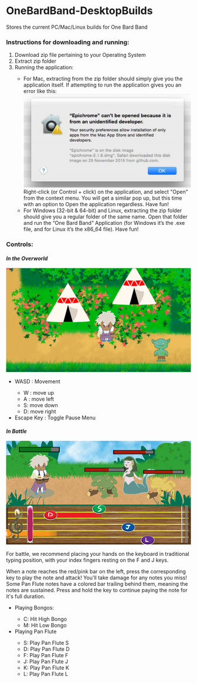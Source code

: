 # OneBardBand-DesktopBuilds
 Stores the current PC/Mac/Linux builds for One Bard Band

 ### **Instructions for downloading and running:**
 <ol>
 <li>Download zip file pertaining to your Operating System</li>
 <li>Extract zip folder</li>
 <li>Running the application:</li>
    <ul>
    <li>For Mac, extracting from the zip folder should simply give you the application itself. If attempting to run the application gives you an error like this:
    <img src="readme-images/unknown-dev.png" alt = "Unidentified developer error" style="margin-right: 10px;"/> 
    Right-click (or Control + click) on the application, and select "Open" from the context menu. You will get a similar pop up, but this time with an option to Open the application regardless. Have fun!</li>
    <li>For Windows (32-bit & 64-bit) and Linux, extracting the zip folder should give you a regular folder of the same name. Open that folder and run the “One Bard Band” Application (for Windows it’s the .exe file, and for Linux it’s the x86_64 file). Have fun!</li>
    </ul>
</ol>

### **Controls:**

#### *In the Overworld*
![Overworld](readme-images/Overworld.png)
<ul>
<li>WASD : Movement</li>
    <ul>
    <li>W : move up</li>
    <li>A : move left</li>
    <li>S: move down</li>
    <li>D: move right</li>
    </ul>
<li>Escape Key : Toggle Pause Menu</li>
</ul>

#### *In Battle*
![Battle](readme-images/battle.png)

For battle, we recommend placing your hands on the keyboard in traditional typing position, with your index fingers resting on the F and J keys.

When a note reaches the red/pink bar on the left, press the corresponding key to play the note and attack! You'll take damage for any notes you miss! Some Pan Flute notes have a colored bar trailing behind them, meaning the notes are sustained. Press and hold the key to continue paying the note for it's full duration.
<ul>
<li>Playing Bongos:</li>
    <ul>
    <li>C: Hit High Bongo</li>
    <li>M: Hit Low Bongo</li>
    </ul>
<li>Playing Pan Flute</li>
    <ul>
    <li>S: Play Pan Flute S</li>
    <li>D: Play Pan Flute D</li>
    <li>F: Play Pan Flute F</li>
    <li>J: Play Pan Flute J</li>
    <li>K: Play Pan Flute K</li>
    <li>L: Play Pan Flute L</li>
    </ul>
